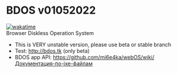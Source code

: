 # BDOS v01052022
[![wakatime](https://wakatime.com/badge/user/99cb8241-f2fc-4e1e-b596-ef998a5e6b4c/project/df411d28-2f55-434c-af63-e234d67337c0.svg)](https://wakatime.com/badge/user/99cb8241-f2fc-4e1e-b596-ef998a5e6b4c/project/df411d28-2f55-434c-af63-e234d67337c0)  
Browser Diskless Operation System
- This is VERY unstable version, please use beta or stable branch
- Test: http://bdos.tk (only beta)
- BDOS app API: https://github.com/mi6e4ka/webOS/wiki/Документация-по-jxe-файлам